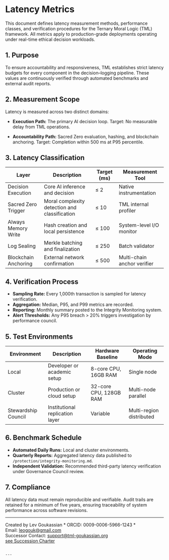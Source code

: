# Latency Metrics

This document defines latency measurement methods, performance classes, and verification procedures for the Ternary Moral Logic (TML) framework. All metrics apply to production-grade deployments operating under real-time ethical decision workloads.

## 1. Purpose

To ensure accountability and responsiveness, TML establishes strict latency budgets for every component in the decision–logging pipeline. These values are continuously verified through automated benchmarks and external audit reports.

## 2. Measurement Scope

Latency is measured across two distinct domains:

- **Execution Path:** The primary AI decision loop. Target: No measurable delay from TML operations.

- **Accountability Path:** Sacred Zero evaluation, hashing, and blockchain anchoring. Target: Completion within 500 ms at P95 percentile.

## 3. Latency Classification

| Layer | Description | Target (ms) | Measurement Tool |
|-------|--------------|--------------|------------------|
| Decision Execution | Core AI inference and decision | ≤ 2 | Native instrumentation |
| Sacred Zero Trigger | Moral complexity detection and classification | ≤ 10 | TML internal profiler |
| Always Memory Write | Hash creation and local persistence | ≤ 100 | System-level I/O monitor |
| Log Sealing | Merkle batching and finalization | ≤ 250 | Batch validator |
| Blockchain Anchoring | External network confirmation | ≤ 500 | Multi-chain anchor verifier |

## 4. Verification Process

- **Sampling Rate:** Every 1,000th transaction is sampled for latency verification.
- **Aggregation:** Median, P95, and P99 metrics are recorded.
- **Reporting:** Monthly summary posted to the Integrity Monitoring system.
- **Alert Thresholds:** Any P95 breach > 20% triggers investigation by performance council.

## 5. Test Environments

| Environment | Description | Hardware Baseline | Operating Mode |
|--------------|-------------|-------------------|----------------|
| Local | Developer or academic setup | 8-core CPU, 16GB RAM | Single node |
| Cluster | Production or cloud setup | 32-core CPU, 128GB RAM | Multi-node parallel |
| Stewardship Council | Institutional replication layer | Variable | Multi-region distributed |

## 6. Benchmark Schedule

- **Automated Daily Runs:** Local and cluster environments.
- **Quarterly Reports:** Aggregated latency data published to `/protection/integrity-monitoring.md`.
- **Independent Validation:** Recommended third-party latency verification under Governance Council review.

## 7. Compliance

All latency data must remain reproducible and verifiable. Audit trails are retained for a minimum of five years, ensuring traceability of system performance across software revisions.

---

Created by Lev Goukassian * ORCID: 0009-0006-5966-1243 *  
   Email: leogouk@gmail.com  
   Successor Contact: support@tml-goukassian.org  
   [see Succession Charter](/TML-SUCCESSION-CHARTER.md)
```

---
